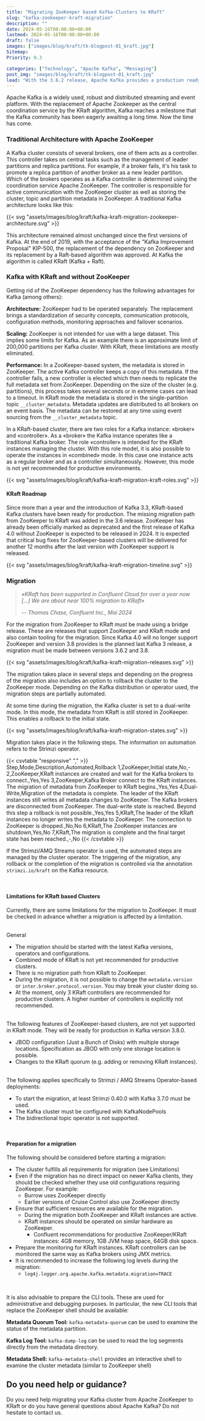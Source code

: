 ```yaml
---
title: "Migrating ZooKeeper based Kafka-Clusters to KRaft"
slug: "kafka-zookeeper-kraft-migration"
description: ""
date: 2024-05-16T00:00:00+00:00
lastmod: 2024-05-16T00:00:00+00:00
draft: false
images: ["images/blog/kraft/tk-blogpost-01_kraft.jpg"]
Sitemap:
Priority: 0.3

categories: ["Technology", "Apache Kafka", "Messaging"]
post_img: "images/blog/kraft/tk-blogpost-01_kraft.jpg"
lead: "With the 3.6.2 release, Apache Kafka provides a production ready migration path from Apache ZooKeeper-based clusters to KRaft. What you need to know and what you should consider for the migration is summarized here."
---
```


Apache Kafka is a widely used, robust and distributed streaming and event platform. With the replacement of
Apache Zookeeper as the central coordination service by the KRaft algorithm, Kafka reaches a milestone
that the Kafka community has been eagerly awaiting a long time. Now the time has come.

### Traditional Architecture with Apache ZooKeeper

A Kafka cluster consists of several brokers, one of them acts as a controller. This controller takes on central
tasks such as the management of leader partitions and replica partitions. For example, if a broker fails, it's his task
to promote a replica partition of another broker as a new leader partition. Which of the brokers operates as a Kafka
controller is determined using the coordination service Apache ZooKeeper. The controller is responsible for active
communication with the ZooKeeper cluster as well as storing the cluster, topic and partition metadata in ZooKeeper.
A traditional Kafka architecture looks like this:

{{< svg "assets/images/blog/kraft/kafka-kraft-migration-zookeeper-architecture.svg" >}}

This architecture remained almost unchanged since the first versions of Kafka. At the end of 2019, with the acceptance
of the "Kafka Improvement Proposal" KIP-500, the replacement of the dependency on ZooKeeper and its replacement by a
Raft-based algorithm was approved. At Kafka the algorithm is called KRaft (Kafka + Raft).

### Kafka with KRaft and without ZooKeeper

Getting rid of the ZooKeeper dependency has the following advantages for Kafka (among others):

**Architecture:** ZooKeeper had to be operated separately. The replacement brings a standardization of
security concepts, communication protocols, configuration methods, monitoring approaches and failover scenarios.

**Scaling:** ZooKeeper is not intended for use with a large dataset. This implies some limits for Kafka. As an example
there is an approximate limit of 200,000 partitions per Kafka cluster. With KRaft, these limitations are mostly eliminated.

**Performance:** In a ZooKeeper-based system, the metadata is stored in ZooKeeper. The active Kafka controller keeps a
copy of this metadata. If the controller fails, a new controller is elected which then needs to replicate the full
metadata set from ZooKeeper. Depending on the size of the cluster (e.g. partitions), this process takes several seconds
or in extreme cases can lead to a timeout. In KRaft mode the metadata is stored in the single-partition topic
`__cluster_metadata`. Metadata updates are distributed to all brokers on an event basis. The metadata can be restored
at any time using event sourcing from the `__cluster_metadata` topic.

In a KRaft-based cluster, there are two roles for a Kafka instance: «broker» and «controller». As a «broker» the Kafka
instance operates like a traditional Kafka broker. The role «controller» is intended for the KRaft instances managing
the cluster. With this role model, it is also possible to operate the instances in «combined» mode. In this case one
instance acts as a regular broker and as a controller simultaneously. However, this mode is not yet recommended for
productive environments.

{{< svg "assets/images/blog/kraft/kafka-kraft-migration-kraft-roles.svg" >}}

#### KRaft Roadmap

Since more than a year and the introduction of Kafka 3.3, KRaft-based Kafka clusters have been ready for production.
The missing migration path from ZooKeeper to KRaft was added in the 3.6 release. ZooKeeper has already been officially
marked as deprecated and the first release of Kafka 4.0 without ZooKeeper is expected to be released in 2024. It is
expected that critical bug fixes for ZooKeeper-based clusters will be delivered for another 12 months after the last
version with ZooKeeper support is released.

{{< svg "assets/images/blog/kraft/kafka-kraft-migration-timeline.svg" >}}

### Migration

> _«KRaft has been supported in Confluent Cloud for over a year now […] We are about near 100% migration to KRaft»_
>
> -- <cite>Thomas Chase, Confluent Inc., Mai 2024</cite>

For the migration from ZooKeeper to KRaft must be made using a bridge release. These are releases that support ZooKeeper
and KRaft mode and also contain tooling for the migration. Since Kafka 4.0 will no longer support ZooKeeper and version
3.8 provides is the planned last Kafka 3 release, a migration must be made between versions 3.6.2 and 3.8.

{{< svg "assets/images/blog/kraft/kafka-kraft-migration-releases.svg" >}}

The migration takes place in several steps and depending on the progress of the migration also includes an option to
rollback the cluster to the ZooKeeper mode. Depending on the Kafka distribution or operator used, the migration steps
are partially automated.

At some time during the migration, the Kafka cluster is set to a dual-write mode. In this mode, the metadata from KRaft
is still stored in ZooKeeper. This enables a rollback to the initial state.

{{< svg "assets/images/blog/kraft/kafka-kraft-migration-states.svg" >}}

Migration takes place in the following steps. The information on automation refers to the Strimzi operator.

{{< csvtable "responsive" "," >}}
Step,Mode,Description,Automated,Rollback
1,ZooKeeper,Initial state,No,-
2,ZooKeeper,KRaft instances are created and wait for the Kafka brokers to connect.,Yes,Yes
3,ZooKeeper,Kafka Broker connect to the KRaft instances. The migration of metadata from ZooKeeper to KRaft begins.,Yes,Yes
4,Dual-Write,Migration of the metadata is complete. The leader of the KRaft instances still writes all metadata changes to ZooKeeper. The Kafka brokers are disconnected from ZooKeeper. The dual-write state is reached. Beyond this step a rollback is not possible.,Yes,Yes
5,KRaft,The leader of the KRaft instances no longer writes the metadata to ZooKeeper. The connection to ZooKeeper is dropped.,No,No
6,KRaft,The ZooKeeper instances are shutdown,Yes,No
7,KRaft,The migration is complete and the final target state has been reached.,-,No
{{< /csvtable >}}

If the Strimzi/AMQ Streams operator is used, the automated steps are managed by the cluster operator. The triggering of
the migration, any rollback or the completion of the migration is controlled via the annotation `strimzi.io/kraft` on
the Kafka resource.

<br />

#### Limitations for KRaft based Clusters

Currently, there are some limitations for the migration to ZooKeeper. It must be checked in advance whether a migration
is affected by a limitation.

<br />
General

* The migration should be started with the latest Kafka versions, operators and configurations.
* Combined mode of KRaft is not yet recommended for productive clusters.
* There is no migration path from KRaft to ZooKeeper.
* During the migration, it is not possible to change the `metadata.version` or `inter.broker.protocol.version`. You may break your cluster doing so.
* At the moment, only 3 KRaft controllers are recommended for productive clusters. A higher number of controllers is explicitly not recommended.

<br />
The following features of ZooKeeper-based clusters, are not yet supported in KRaft mode. They will be ready for production in Kafka version 3.8.0.

* JBOD configuration (Just a Bunch of Disks) with multiple storage locations. Specification as JBOD with only one storage location is possible.
* Changes to the KRaft quorum (e.g. adding or removing KRaft instances).

<br />
The following applies specifically to Strimzi / AMQ Streams Operator-based deployments:

* To start the migration, at least Strimzi 0.40.0 with Kafka 3.7.0 must be used.
* The Kafka cluster must be configured with KafkaNodePools
* The bidirectional topic operator is not supported.

<br />

#### Preparation for a migration

The following should be considered before starting a migration:

* The cluster fulfills all requirements for migration (see Limitations)
* Even if the migration has no direct impact on newer Kafka clients, they should be checked whether they use old configurations requiring ZooKeeper. For example:
  * Burrow uses ZooKeeper directly
  * Earlier versions of Cruise Control also use ZooKeeper directly
* Ensure that sufficient resources are available for the migration.
  * During the migration both ZooKeeper and KRaft instances are active.
  * KRaft instances should be operated on similar hardware as ZooKeeper.
    * Confluent recommendations for productive ZooKeeper/KRaft instances: 4GB memory, 1GB JVM heap space, 64GB disk space.
* Prepare the monitoring for KRaft instances. KRaft controllers can be monitored the same way as Kafka brokers using JMX metrics.
* It is recommended to increase the following log levels during the migration:
  * `log4j.logger.org.apache.kafka.metadata.migration=TRACE`

<br />

It is also advisable to prepare the CLI tools. These are used for administrative and debugging purposes. In particular,
the new CLI tools that replace the ZooKeeper shell should be available:

**Metadata Quorum Tool:** `kafka-metadata-quorum` can be used to examine the status of the metadata partition.

**Kafka Log Tool:** `kafka-dump-log` can be used to read the log segments directly from the metadata directory.

**Metadata Shell:** `kafka-metadata-shell` provides an interactive shell to examine the cluster metadata (similar to ZooKeeper shell)

## Do you need help or guidance?

Do you need help migrating your Kafka cluster from Apache ZooKeeper to KRaft or do you have general questions about Apache Kafka? Do not hesitate to contact us.
